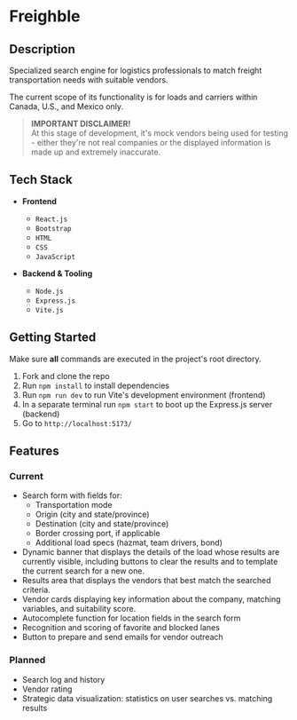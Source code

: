 # Freighble

## Description

Specialized search engine for logistics professionals to match freight transportation needs with suitable vendors.

The current scope of its functionality is for loads and carriers within Canada, U.S., and Mexico only.

> **IMPORTANT DISCLAIMER!**  
> At this stage of development, it's mock vendors being used for testing - either they're not real companies or the displayed information is made up and extremely inaccurate.

## Tech Stack

-   **Frontend**

    -   `React.js`
    -   `Bootstrap`
    -   `HTML`
    -   `CSS`
    -   `JavaScript`

-   **Backend & Tooling**
    -   `Node.js`
    -   `Express.js`
    -   `Vite.js`

## Getting Started

Make sure **all** commands are executed in the project's root directory.

1. Fork and clone the repo
2. Run `npm install` to install dependencies
3. Run `npm run dev` to run Vite's development environment (frontend)
4. In a separate terminal run `npm start` to boot up the Express.js server (backend)
5. Go to `http://localhost:5173/`

## Features

### Current

-   Search form with fields for:
    -   Transportation mode
    -   Origin (city and state/province)
    -   Destination (city and state/province)
    -   Border crossing port, if applicable
    -   Additional load specs (hazmat, team drivers, bond)
-   Dynamic banner that displays the details of the load whose results are currently visible, including buttons to clear the results and to template the current search for a new one.
-   Results area that displays the vendors that best match the searched criteria.
-   Vendor cards displaying key information about the company, matching variables, and suitability score.
-   Autocomplete function for location fields in the search form
-   Recognition and scoring of favorite and blocked lanes
-   Button to prepare and send emails for vendor outreach

### Planned

-   Search log and history
-   Vendor rating
-   Strategic data visualization: statistics on user searches vs. matching results
